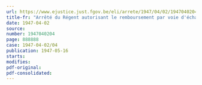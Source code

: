 ```yaml
---
url: https://www.ejustice.just.fgov.be/eli/arrete/1947/04/02/1947040204/justel
title-fr: "Arrêté du Régent autorisant le remboursement par voie d'échange de certains timbres fiscaux adhésifs retirés de la circulation"
date: 1947-04-02
source:
number: 1947040204
page: 888888
case: 1947-04-02/04
publication: 1947-05-16
starts:
modifies:
pdf-original:
pdf-consolidated:
---
```


